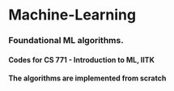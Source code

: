 # Machine-Learning

### Foundational ML algorithms.
#### Codes for CS 771 - Introduction to ML, IITK
#### The algorithms are implemented from scratch
